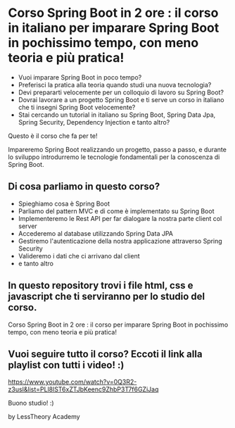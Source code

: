 # Corso Spring Boot in 2 ore : il corso in italiano per imparare Spring Boot in pochissimo tempo, con meno teoria e più pratica! 

- Vuoi imparare Spring Boot in poco tempo? 
- Preferisci la pratica alla teoria quando studi una nuova tecnologia?
- Devi prepararti velocemente per un colloquio di lavoro su Spring Boot? 
- Dovrai lavorare a un progetto Spring Boot e ti serve un corso in italiano che ti insegni Spring Boot velocemente?
- Stai cercando un tutorial in italiano su Spring Boot, Spring Data Jpa, Spring Security, Dependency Injection e tanto altro?

Questo è il corso che fa per te!

Impareremo Spring Boot realizzando un progetto, passo a passo, e durante lo sviluppo introdurremo le tecnologie fondamentali per la conoscenza di Spring Boot.

## Di cosa parliamo in questo corso?
- Spieghiamo cosa è Spring Boot
- Parliamo del pattern MVC e di come è implementato su Spring Boot
- Implementeremo le Rest API per far dialogare la nostra parte client col server
- Accederemo al database utilizzando Spring Data JPA
- Gestiremo l'autenticazione della nostra applicazione attraverso Spring Security
- Valideremo i dati che ci arrivano dal client
- e tanto altro

## In questo repository trovi i file html, css e javascript che ti serviranno per lo studio del corso.

Corso Spring Boot in 2 ore : il corso per imparare Spring Boot in pochissimo tempo, con meno teoria e più pratica! 

## Vuoi seguire tutto il corso? Eccoti il link alla playlist con tutti i video! :) 
https://www.youtube.com/watch?v=0Q3R2-z3usI&list=PLl8lST6xZTJbKeenc9ZhbP3T7f6GZiJaq

Buono studio! :)

by LessTheory Academy
